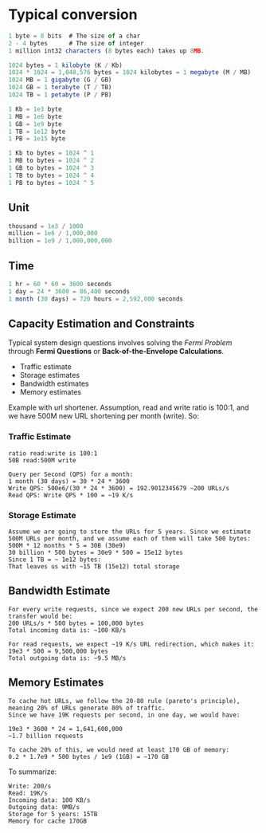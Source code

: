 # Typical conversion

```js
1 byte = 8 bits  # The size of a char
2 - 4 bytes      # The size of integer
1 million int32 characters (8 bytes each) takes up 8MB.

1024 bytes = 1 kilobyte (K / Kb) 
1024 * 1024 = 1,048,576 bytes = 1024 kilobytes = 1 megabyte (M / MB)
1024 MB = 1 gigabyte (G / GB)
1024 GB = 1 terabyte (T / TB)
1024 TB = 1 petabyte (P / PB)

1 Kb = 1e3 byte
1 MB = 1e6 byte
1 GB = 1e9 byte
1 TB = 1e12 byte
1 PB = 1e15 byte

1 Kb to bytes = 1024 ^ 1
1 MB to bytes = 1024 ^ 2
1 GB to bytes = 1024 ^ 3
1 TB to bytes = 1024 ^ 4
1 PB to bytes = 1024 ^ 5
```

## Unit

```js
thousand = 1e3 / 1000
million = 1e6 / 1,000,000
billion = 1e9 / 1,000,000,000
```

## Time

```js
1 hr = 60 * 60 = 3600 seconds
1 day = 24 * 3600 = 86,400 seconds
1 month (30 days) = 720 hours = 2,592,000 seconds
```

## Capacity Estimation and Constraints

Typical system design questions involves solving the _Fermi Problem_ through **Fermi Questions** or **Back-of-the-Envelope Calculations**.

- Traffic estimate
- Storage estimates
- Bandwidth estimates
- Memory estimates

Example with url shortener. Assumption, read and write ratio is 100:1, and we have 500M new URL shortening per month (write). So:

### Traffic Estimate
```
ratio read:write is 100:1
50B read:500M write 

Query per Second (QPS) for a month:
1 month (30 days) = 30 * 24 * 3600
Write QPS: 500e6/(30 * 24 * 3600) = 192.9012345679 ~200 URLs/s
Read QPS: Write QPS * 100 = ~19 K/s
```
### Storage Estimate
```
Assume we are going to store the URLs for 5 years. Since we estimate 500M URLs per month, and we assume each of them will take 500 bytes:
500M * 12 months * 5 = 30B (30e9)
30 billion * 500 bytes = 30e9 * 500 = 15e12 bytes
Since 1 TB = ~ 1e12 bytes:
That leaves us with ~15 TB (15e12) total storage
```

## Bandwidth Estimate

```
For every write requests, since we expect 200 new URLs per second, the transfer would be:
200 URLs/s * 500 bytes = 100,000 bytes
Total incoming data is: ~100 KB/s

For read requests, we expect ~19 K/s URL redirection, which makes it:
19e3 * 500 = 9,500,000 bytes
Total outgoing data is: ~9.5 MB/s
```

## Memory Estimates

```
To cache hot URLs, we follow the 20-80 rule (pareto's principle), meaning 20% of URLs generate 80% of traffic.
Since we have 19K requests per second, in one day, we would have:

19e3 * 3600 * 24 = 1,641,600,000
~1.7 billion requests

To cache 20% of this, we would need at least 170 GB of memory:
0.2 * 1.7e9 * 500 bytes / 1e9 (1GB) = ~170 GB
```

To summarize:
```
Write: 200/s
Read: 19K/s
Incoming data: 100 KB/s
Outgoing data: 9MB/s
Storage for 5 years: 15TB
Memory for cache 170GB
```

